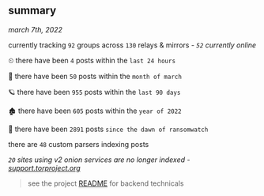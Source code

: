 
## summary
_march 7th, 2022_

currently tracking `92` groups across `130` relays & mirrors - _`52` currently online_

⏲ there have been `4` posts within the `last 24 hours`

🦈 there have been `50` posts within the `month of march`

🪐 there have been `955` posts within the `last 90 days`

🏚 there have been `605` posts within the `year of 2022`

🦕 there have been `2891` posts `since the dawn of ransomwatch`

there are `48` custom parsers indexing posts

_`20` sites using v2 onion services are no longer indexed - [support.torproject.org](https://support.torproject.org/onionservices/v2-deprecation/)_

> see the project [README](https://github.com/thetanz/ransomwatch#ransomwatch--) for backend technicals
